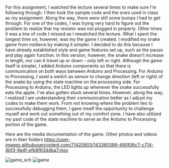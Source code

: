 For this assignment, I watched the lecture several times to make sure I'm following through. I then took the sample code and the ones used in class as my assignment. Along the way, there were still some bumps I had to get through. For one of the codes, I was trying very hard to figure out the problem to realize that my resistor was not plugged in properly. Other times it was a line of code I missed as I rewatched the lecture. What I spent the longest time on, however, was my the game I created. I modified my snake game from midterm by making it simpler. I decided to do this because I have already established style and game features set up, such as the pause and play again function. In this version, however, the snake doesn't increase in length, nor can it travel up or down - only left or right. Although the game itself is simpler, I added Arduino components so that there is communication on both ways between Arduino and Processing. For Arduino to Processing, I used a switch as sensor to change direction (left or right) of the snake by using the state machine on the processing side. For Processing to Arduino, the LED lights up whenever the snake successfully eats the apple. I've also gotten stuck several times. However, along the way, I realized I am understanding their communication better as I adjust my codes to make them work. From not knowing where the problem lies to successfully debugging them, I gave mself the opportunity to challenge myself and work out something out of my comfort zone. I have also utilized my past code of the state machine to serve as the Arduino to Processing portion of the game. 

Here are the media documentation of the game. Other photos and videos are in their folders
https://user-images.githubusercontent.com/71425903/143390386-490f06c7-c714-4bf3-9a4f-efb6f63d4ba7.mov

![game_sch](https://user-images.githubusercontent.com/71425903/143390402-01fbbf3a-f046-4ba4-bac2-2b8b08b8625f.jpg)
![game](https://user-images.githubusercontent.com/71425903/143390420-1bcee44d-6fef-4e26-acde-0286cce4d127.jpg)
